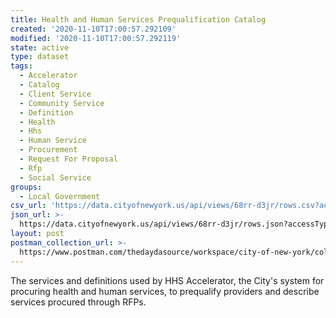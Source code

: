 ```yaml
---
title: Health and Human Services Prequalification Catalog
created: '2020-11-10T17:00:57.292109'
modified: '2020-11-10T17:00:57.292119'
state: active
type: dataset
tags:
  - Accelerator
  - Catalog
  - Client Service
  - Community Service
  - Definition
  - Health
  - Hhs
  - Human Service
  - Procurement
  - Request For Proposal
  - Rfp
  - Social Service
groups:
  - Local Government
csv_url: 'https://data.cityofnewyork.us/api/views/68rr-d3jr/rows.csv?accessType=DOWNLOAD'
json_url: >-
  https://data.cityofnewyork.us/api/views/68rr-d3jr/rows.json?accessType=DOWNLOAD
layout: post
postman_collection_url: >-
  https://www.postman.com/thedaydasource/workspace/city-of-new-york/collection/15909983-c81b2858-39ca-44d3-bff3-353e46718ff2
---
```

The services and definitions used by HHS Accelerator, the City's system for procuring health and human services, to prequalify providers and describe services procured through RFPs.
